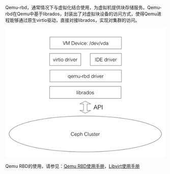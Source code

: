 Qemu-rbd，通常情况下与虚拟化结合使用，为虚拟机提供块存储服务。Qemu-rbd在Qemu中基于librados，封装出了对虚拟块设备的访问方式，使得Qemu进程能够通过原生virtio驱动，直接对接librados，实现对集群的访问。

![](/assets/qemu_rbd_1.png)

Qemu RBD的使用，请参见：[Qemu RBD使用手册](http://docs.ceph.org.cn/rbd/qemu-rbd/)，[Libvirt使用手册](http://docs.ceph.org.cn/rbd/libvirt/)

